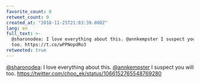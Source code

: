 ```yaml
---
favorite_count: 0
retweet_count: 0
created_at: "2018-11-25T21:03:39.000Z"
lang: en
full_text: >-
  @sharonodea: I love everything about this. @annkempster I suspect you will
  too. https://t.co/wPPNopdRo3
retweeted: true
---
```


[@sharonodea](https://twitter.com/sharonodea): I love everything about this.
[@annkempster](https://twitter.com/annkempster) I suspect you will too.
<https://twitter.com/choo_ek/status/1066152765548769280>
